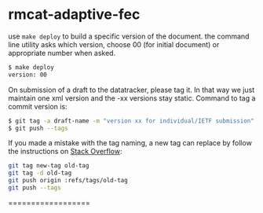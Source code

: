 rmcat-adaptive-fec
====================

use `make deploy` to build a specific version of the document.
the command line utility asks which version, choose 00 (for initial document)
or appropriate number when asked.

```bash
$ make deploy
version: 00
```

On submission of a draft to the datatracker, please tag it. In that way we just maintain one xml version and the -xx versions stay static. Command to tag a commit version is:

```bash
$ git tag -a draft-name -m "version xx for individual/IETF submission"
$ git push --tags
```

If you made a mistake with the tag naming, a new tag can replace by follow the instructions on [Stack Overflow](http://stackoverflow.com/questions/1028649/rename-a-tag-in-git):

```bash
git tag new-tag old-tag
git tag -d old-tag
git push origin :refs/tags/old-tag
git push --tags
```

==================
